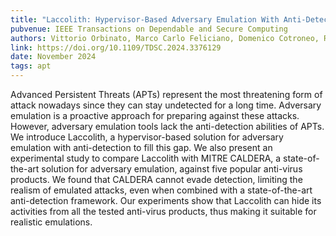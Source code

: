 ```yaml
---
title: "Laccolith: Hypervisor-Based Adversary Emulation With Anti-Detection"
pubvenue: IEEE Transactions on Dependable and Secure Computing
authors: Vittorio Orbinato, Marco Carlo Feliciano, Domenico Cotroneo, Roberto Natella 
link: https://doi.org/10.1109/TDSC.2024.3376129
date: November 2024
tags: apt
---
```

Advanced Persistent Threats (APTs) represent the most threatening form of attack nowadays since they can stay undetected for a long time. Adversary emulation is a proactive approach for preparing against these attacks. However, adversary emulation tools lack the anti-detection abilities of APTs. We introduce Laccolith, a hypervisor-based solution for adversary emulation with anti-detection to fill this gap. We also present an experimental study to compare Laccolith with MITRE CALDERA, a state-of-the-art solution for adversary emulation, against five popular anti-virus products. We found that CALDERA cannot evade detection, limiting the realism of emulated attacks, even when combined with a state-of-the-art anti-detection framework. Our experiments show that Laccolith can hide its activities from all the tested anti-virus products, thus making it suitable for realistic emulations.